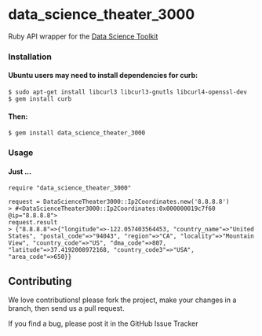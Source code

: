 # data_science_theater_3000

Ruby API wrapper for the [Data Science Toolkit](http://www.datasciencetoolkit.org/)

### Installation

#### Ubuntu users may need to install dependencies for curb:
    $ sudo apt-get install libcurl3 libcurl3-gnutls libcurl4-openssl-dev
    $ gem install curb
#### Then:
    $ gem install data_science_theater_3000

### Usage

#### Just ...
    require "data_science_theater_3000"

    request = DataScienceTheater3000::Ip2Coordinates.new('8.8.8.8')
    > #<DataScienceTheater3000::Ip2Coordinates:0x000000019c7f60 @ip="8.8.8.8">
    request.result
    > {"8.8.8.8"=>{"longitude"=>-122.057403564453, "country_name"=>"United States", "postal_code"=>"94043", "region"=>"CA", "locality"=>"Mountain View", "country_code"=>"US", "dma_code"=>807, "latitude"=>37.4192008972168, "country_code3"=>"USA", "area_code"=>650}}


## Contributing

We love contributions! please fork the project, make your changes in a branch, then send us a pull request.

If you find a bug, please post it in the GitHub Issue Tracker
